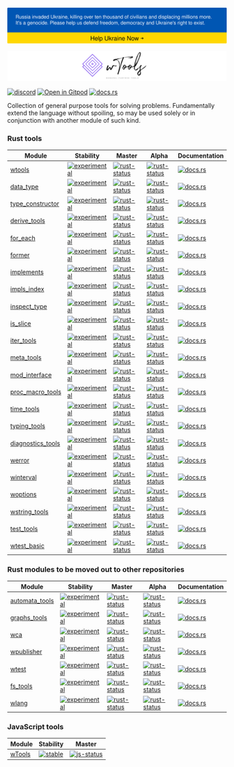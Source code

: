 [![Stand With Ukraine](https://raw.githubusercontent.com/vshymanskyy/StandWithUkraine/main/banner2-direct.svg)](https://stand-with-ukraine.pp.ua)

![wTools](./asset/img/logo_v3_trans_wide.png)

<!-- # Repository :: Tools -->

[![discord](https://img.shields.io/discord/872391416519737405?color=eee&logo=discord&logoColor=eee&label=ask)](https://discord.gg/m3YfbXpUUY)
[![Open in Gitpod](https://raster.shields.io/static/v1?label=try&message=online&color=eee&logo=gitpod&logoColor=eee)](https://gitpod.io/#RUN_PATH=.,SAMPLE_FILE=sample%2Frust%2Fwtools_trivial_sample%2Fsrc%2Fmain.rs#RUN_POSTFIX=--example%20wtools_trivial_sample/https://github.com/Wandalen/wTools)
[![docs.rs](https://raster.shields.io/static/v1?label=docs&message=online&color=eee&logo=docsdotrs&logoColor=eee)](https://docs.rs/wtools)

Collection of general purpose tools for solving problems. Fundamentally extend the language without spoiling, so may be used solely or in conjunction with another module of such kind.

<!--
https://github.com/Wandalen/wTools/actions/workflows/ModulewToolsPush.yml/badge.svg
https://img.shields.io/github/workflow/status/Wandalen/wTools/wtools?label=

https://github.com/Wandalen/wTools/actions/workflows/ModulewToolsPush.yml/badge.svg?branch=alpha
https://img.shields.io/github/workflow/status/Wandalen/wTools/wtools/alpha?label=
 -->

### Rust tools

| Module | Stability | Master | Alpha | Documentation |
|--------|-----------|------|------|---------------|
| [wtools](./module/rust/wtools) | [![experimental](https://raster.shields.io/static/v1?label=&message=experimental&color=orange)](https://github.com/emersion/stability-badges#experimental) | [![rust-status](https://img.shields.io/github/workflow/status/Wandalen/wTools/___$1___?label=)](https://github.com/Wandalen/wTools/actions/workflows/ModulewToolsPush.yml) | [![rust-status](https://img.shields.io/github/workflow/status/Wandalen/wTools/wtools/alpha?label=)](https://github.com/Wandalen/wTools/actions/workflows/ModulewToolsPush.yml) | [![docs.rs](https://raster.shields.io/static/v1?label=docs&message=online&color=eee&logo=docsdotrs&logoColor=eee)](https://docs.rs/wtools) |
| [data_type](./module/rust/data_type) | [![experimental](https://raster.shields.io/static/v1?label=&message=experimental&color=orange)](https://github.com/emersion/stability-badges#experimental) | [![rust-status](https://github.com/Wandalen/wTools/actions/workflows/ModuleDataTypePush.yml/badge.svg)](https://github.com/Wandalen/wTools/actions/workflows/ModuleDataTypePush.yml) | [![rust-status](https://img.shields.io/github/workflow/status/Wandalen/wTools/___ModuleDataTypePush___/alpha?label=)](https://github.com/Wandalen/wTools/actions/workflows/ModuleDataTypePush.yml) | [![docs.rs](https://raster.shields.io/static/v1?label=docs&message=online&color=eee&logo=docsdotrs&logoColor=eee)](https://docs.rs/data_type) |
| [type_constructor](./module/alias/type_constructor) | [![experimental](https://raster.shields.io/static/v1?label=&message=experimental&color=orange)](https://github.com/emersion/stability-badges#experimental) | [![rust-status](https://github.com/Wandalen/wTools/actions/workflows/ModuleTypeConstructorPush.yml/badge.svg)](https://github.com/Wandalen/wTools/actions/workflows/ModuleTypeConstructorPush.yml) | [![rust-status](https://img.shields.io/github/workflow/status/Wandalen/wTools/___ModuleTypeConstructorPush___/alpha?label=)](https://github.com/Wandalen/wTools/actions/workflows/ModuleTypeConstructorPush.yml) | [![docs.rs](https://raster.shields.io/static/v1?label=docs&message=online&color=eee&logo=docsdotrs&logoColor=eee)](https://docs.rs/type_constructor) |
| [derive_tools](./module/rust/derive_tools) | [![experimental](https://raster.shields.io/static/v1?label=&message=experimental&color=orange)](https://github.com/emersion/stability-badges#experimental) | [![rust-status](https://github.com/Wandalen/wTools/actions/workflows/ModuleDeriveToolsPush.yml/badge.svg)](https://github.com/Wandalen/wTools/actions/workflows/ModuleDeriveToolsPush.yml) | [![rust-status](https://img.shields.io/github/workflow/status/Wandalen/wTools/___ModuleDeriveToolsPush___/alpha?label=)](https://github.com/Wandalen/wTools/actions/workflows/ModuleDeriveToolsPush.yml) | [![docs.rs](https://raster.shields.io/static/v1?label=docs&message=online&color=eee&logo=docsdotrs&logoColor=eee)](https://docs.rs/derive_tools) |
| [for_each](./module/rust/for_each) | [![experimental](https://raster.shields.io/static/v1?label=&message=experimental&color=orange)](https://github.com/emersion/stability-badges#experimental) | [![rust-status](https://github.com/Wandalen/wTools/actions/workflows/ModuleForEachPush.yml/badge.svg)](https://github.com/Wandalen/wTools/actions/workflows/ModuleForEachPush.yml) | [![rust-status](https://img.shields.io/github/workflow/status/Wandalen/wTools/___ModuleForEachPush___/alpha?label=)](https://github.com/Wandalen/wTools/actions/workflows/ModuleForEachPush.yml) | [![docs.rs](https://raster.shields.io/static/v1?label=docs&message=online&color=eee&logo=docsdotrs&logoColor=eee)](https://docs.rs/for_each) |
| [former](./module/rust/former) | [![experimental](https://raster.shields.io/static/v1?label=&message=experimental&color=orange)](https://github.com/emersion/stability-badges#experimental) | [![rust-status](https://github.com/Wandalen/wTools/actions/workflows/ModuleFormerPush.yml/badge.svg)](https://github.com/Wandalen/wTools/actions/workflows/ModuleFormerPush.yml) | [![rust-status](https://img.shields.io/github/workflow/status/Wandalen/wTools/___ModuleFormerPush___/alpha?label=)](https://github.com/Wandalen/wTools/actions/workflows/ModuleFormerPush.yml) | [![docs.rs](https://raster.shields.io/static/v1?label=docs&message=online&color=eee&logo=docsdotrs&logoColor=eee)](https://docs.rs/former) |
| [implements](./module/rust/implements) | [![experimental](https://raster.shields.io/static/v1?label=&message=experimental&color=orange)](https://github.com/emersion/stability-badges#experimental) | [![rust-status](https://github.com/Wandalen/wTools/actions/workflows/ModuleImplementsPush.yml/badge.svg)](https://github.com/Wandalen/wTools/actions/workflows/ModuleImplementsPush.yml) | [![rust-status](https://img.shields.io/github/workflow/status/Wandalen/wTools/___ModuleImplementsPush___/alpha?label=)](https://github.com/Wandalen/wTools/actions/workflows/ModuleImplementsPush.yml)  | [![docs.rs](https://raster.shields.io/static/v1?label=docs&message=online&color=eee&logo=docsdotrs&logoColor=eee)](https://docs.rs/implements) |
| [impls_index](./module/rust/impls_index) | [![experimental](https://raster.shields.io/static/v1?label=&message=experimental&color=orange)](https://github.com/emersion/stability-badges#experimental) | [![rust-status](https://github.com/Wandalen/wTools/actions/workflows/ModuleImplsIndexPush.yml/badge.svg)](https://github.com/Wandalen/wTools/actions/workflows/ModuleImplsIndexPush.yml) | [![rust-status](https://img.shields.io/github/workflow/status/Wandalen/wTools/___ModuleImplsIndexPush___/alpha?label=)](https://github.com/Wandalen/wTools/actions/workflows/ModuleImplsIndexPush.yml) | [![docs.rs](https://raster.shields.io/static/v1?label=docs&message=online&color=eee&logo=docsdotrs&logoColor=eee)](https://docs.rs/impls_index) |
| [inspect_type](./module/rust/inspect_type) | [![experimental](https://raster.shields.io/static/v1?label=&message=experimental&color=orange)](https://github.com/emersion/stability-badges#experimental) | [![rust-status](https://github.com/Wandalen/wTools/actions/workflows/ModuleInspectTypePush.yml/badge.svg)](https://github.com/Wandalen/wTools/actions/workflows/ModuleInspectTypePush.yml) | [![rust-status](https://img.shields.io/github/workflow/status/Wandalen/wTools/___ModuleInspectTypePush___/alpha?label=)](https://github.com/Wandalen/wTools/actions/workflows/ModuleInspectTypePush.yml) | [![docs.rs](https://raster.shields.io/static/v1?label=docs&message=online&color=eee&logo=docsdotrs&logoColor=eee)](https://docs.rs/inspect_type) |
| [is_slice](./module/rust/is_slice) | [![experimental](https://raster.shields.io/static/v1?label=&message=experimental&color=orange)](https://github.com/emersion/stability-badges#experimental) | [![rust-status](https://github.com/Wandalen/wTools/actions/workflows/ModuleIsSlicePush.yml/badge.svg)](https://github.com/Wandalen/wTools/actions/workflows/ModuleIsSlicePush.yml) | [![rust-status](https://img.shields.io/github/workflow/status/Wandalen/wTools/___ModuleIsSlicePush___/alpha?label=)](https://github.com/Wandalen/wTools/actions/workflows/ModuleIsSlicePush.yml)  | [![docs.rs](https://raster.shields.io/static/v1?label=docs&message=online&color=eee&logo=docsdotrs&logoColor=eee)](https://docs.rs/is_slice) |
| [iter_tools](./module/rust/iter_tools) | [![experimental](https://raster.shields.io/static/v1?label=&message=experimental&color=orange)](https://github.com/emersion/stability-badges#experimental) | [![rust-status](https://github.com/Wandalen/wTools/actions/workflows/ModuleIterToolsPush.yml/badge.svg)](https://github.com/Wandalen/wTools/actions/workflows/ModuleIterToolsPush.yml) | [![rust-status](https://img.shields.io/github/workflow/status/Wandalen/wTools/___ModuleIterToolsPush___/alpha?label=)](https://github.com/Wandalen/wTools/actions/workflows/ModuleIterToolsPush.yml) | [![docs.rs](https://raster.shields.io/static/v1?label=docs&message=online&color=eee&logo=docsdotrs&logoColor=eee)](https://docs.rs/iter_tools) |
| [meta_tools](./module/rust/meta_tools) | [![experimental](https://raster.shields.io/static/v1?label=&message=experimental&color=orange)](https://github.com/emersion/stability-badges#experimental) | [![rust-status](https://github.com/Wandalen/wTools/actions/workflows/ModuleMetaToolsPush.yml/badge.svg)](https://github.com/Wandalen/wTools/actions/workflows/ModuleMetaToolsPush.yml) | [![rust-status](https://img.shields.io/github/workflow/status/Wandalen/wTools/___ModuleMetaToolsPush___/alpha?label=)](https://github.com/Wandalen/wTools/actions/workflows/ModuleMetaToolsPush.yml)  | [![docs.rs](https://raster.shields.io/static/v1?label=docs&message=online&color=eee&logo=docsdotrs&logoColor=eee)](https://docs.rs/meta_tools) |
| [mod_interface](./module/rust/mod_interface) | [![experimental](https://raster.shields.io/static/v1?label=&message=experimental&color=orange)](https://github.com/emersion/stability-badges#experimental) | [![rust-status](https://github.com/Wandalen/wTools/actions/workflows/ModuleModInterfacePush.yml/badge.svg)](https://github.com/Wandalen/wTools/actions/workflows/ModuleModInterfacePush.yml) | [![rust-status](https://img.shields.io/github/workflow/status/Wandalen/wTools/___ModuleModInterfacePush___/alpha?label=)](https://github.com/Wandalen/wTools/actions/workflows/ModuleModInterfacePush.yml)  | [![docs.rs](https://raster.shields.io/static/v1?label=docs&message=online&color=eee&logo=docsdotrs&logoColor=eee)](https://docs.rs/mod_interface) |
| [proc_macro_tools](./module/rust/proc_macro_tools) | [![experimental](https://raster.shields.io/static/v1?label=&message=experimental&color=orange)](https://github.com/emersion/stability-badges#experimental) | [![rust-status](https://github.com/Wandalen/wTools/actions/workflows/ModuleProcMacroToolsPush.yml/badge.svg)](https://github.com/Wandalen/wTools/actions/workflows/ModuleProcMacroToolsPush.yml) | [![rust-status](https://img.shields.io/github/workflow/status/Wandalen/wTools/___ModuleProcMacroToolsPush___/alpha?label=)](https://github.com/Wandalen/wTools/actions/workflows/ModuleProcMacroToolsPush.yml) | [![docs.rs](https://raster.shields.io/static/v1?label=docs&message=online&color=eee&logo=docsdotrs&logoColor=eee)](https://docs.rs/proc_macro_tools) |
| [time_tools](./module/rust/time_tools) | [![experimental](https://raster.shields.io/static/v1?label=&message=experimental&color=orange)](https://github.com/emersion/stability-badges#experimental) | [![rust-status](https://github.com/Wandalen/wTools/actions/workflows/ModuleTimeToolsPush.yml/badge.svg)](https://github.com/Wandalen/wTools/actions/workflows/ModuleTimeToolsPush.yml) | [![rust-status](https://img.shields.io/github/workflow/status/Wandalen/wTools/___ModuleTimeToolsPush___/alpha?label=)](https://github.com/Wandalen/wTools/actions/workflows/ModuleTimeToolsPush.yml) | [![docs.rs](https://raster.shields.io/static/v1?label=docs&message=online&color=eee&logo=docsdotrs&logoColor=eee)](https://docs.rs/time_tools) |
| [typing_tools](./module/rust/typing_tools) | [![experimental](https://raster.shields.io/static/v1?label=&message=experimental&color=orange)](https://github.com/emersion/stability-badges#experimental) | [![rust-status](https://github.com/Wandalen/wTools/actions/workflows/ModuleTypingToolsPush.yml/badge.svg)](https://github.com/Wandalen/wTools/actions/workflows/ModuleTypingToolsPush.yml) | [![rust-status](https://img.shields.io/github/workflow/status/Wandalen/wTools/___ModuleTypingToolsPush___/alpha?label=)](https://github.com/Wandalen/wTools/actions/workflows/ModuleTypingToolsPush.yml) | [![docs.rs](https://raster.shields.io/static/v1?label=docs&message=online&color=eee&logo=docsdotrs&logoColor=eee)](https://docs.rs/typing_tools) |
| [diagnostics_tools](./module/rust/diagnostics_tools) | [![experimental](https://raster.shields.io/static/v1?label=&message=experimental&color=orange)](https://github.com/emersion/stability-badges#experimental) | [![rust-status](https://github.com/Wandalen/wTools/actions/workflows/ModuleDiagnosticsToolsPush.yml/badge.svg)](https://github.com/Wandalen/wTools/actions/workflows/ModuleDiagnosticsToolsPush.yml) | [![rust-status](https://img.shields.io/github/workflow/status/Wandalen/wTools/___ModuleDiagnosticsToolsPush___/alpha?label=)](https://github.com/Wandalen/wTools/actions/workflows/ModuleDiagnosticsToolsPush.yml) | [![docs.rs](https://raster.shields.io/static/v1?label=docs&message=online&color=eee&logo=docsdotrs&logoColor=eee)](https://docs.rs/typing_tools) |
| [werror](./module/rust/werror) | [![experimental](https://raster.shields.io/static/v1?label=&message=experimental&color=orange)](https://github.com/emersion/stability-badges#experimental) | [![rust-status](https://github.com/Wandalen/wTools/actions/workflows/ModulewErrorPush.yml/badge.svg)](https://github.com/Wandalen/wTools/actions/workflows/ModulewErrorPush.yml) | [![rust-status](https://img.shields.io/github/workflow/status/Wandalen/wTools/___ModulewErrorPush___/alpha?label=)](https://github.com/Wandalen/wTools/actions/workflows/ModulewErrorPush.yml) | [![docs.rs](https://raster.shields.io/static/v1?label=docs&message=online&color=eee&logo=docsdotrs&logoColor=eee)](https://docs.rs/werror) |
| [winterval](./module/rust/winterval) | [![experimental](https://raster.shields.io/static/v1?label=&message=experimental&color=orange)](https://github.com/emersion/stability-badges#experimental) | [![rust-status](https://github.com/Wandalen/wTools/actions/workflows/ModulewIntervalPush.yml/badge.svg)](https://github.com/Wandalen/wTools/actions/workflows/ModulewIntervalPush.yml) | [![rust-status](https://img.shields.io/github/workflow/status/Wandalen/wTools/___ModulewIntervalPush___/alpha?label=)](https://github.com/Wandalen/wTools/actions/workflows/ModulewIntervalPush.yml) | [![docs.rs](https://raster.shields.io/static/v1?label=docs&message=online&color=eee&logo=docsdotrs&logoColor=eee)](https://docs.rs/winterval) |
| [woptions](./module/rust/woptions) | [![experimental](https://raster.shields.io/static/v1?label=&message=experimental&color=orange)](https://github.com/emersion/stability-badges#experimental) | [![rust-status](https://github.com/Wandalen/wTools/actions/workflows/ModulewOptionsPush.yml/badge.svg)](https://github.com/Wandalen/wTools/actions/workflows/ModulewOptionsPush.yml) | [![rust-status](https://img.shields.io/github/workflow/status/Wandalen/wTools/___ModulewOptionsPush___/alpha?label=)](https://github.com/Wandalen/wTools/actions/workflows/ModulewOptionsPush.yml) | [![docs.rs](https://raster.shields.io/static/v1?label=docs&message=online&color=eee&logo=docsdotrs&logoColor=eee)](https://docs.rs/woptions) |
| [wstring_tools](./module/rust/wstring_tools) | [![experimental](https://raster.shields.io/static/v1?label=&message=experimental&color=orange)](https://github.com/emersion/stability-badges#experimental) | [![rust-status](https://github.com/Wandalen/wTools/actions/workflows/ModulewStringToolsPush.yml/badge.svg)](https://github.com/Wandalen/wTools/actions/workflows/ModulewStringToolsPush.yml) | [![rust-status](https://img.shields.io/github/workflow/status/Wandalen/wTools/___ModulewStringToolsPush___/alpha?label=)](https://github.com/Wandalen/wTools/actions/workflows/ModulewStringToolsPush.yml) | [![docs.rs](https://raster.shields.io/static/v1?label=docs&message=online&color=eee&logo=docsdotrs&logoColor=eee)](https://docs.rs/wstring_tools) |
| [test_tools](./module/rust/test_tools) | [![experimental](https://raster.shields.io/static/v1?label=&message=experimental&color=orange)](https://github.com/emersion/stability-badges#experimental) | [![rust-status](https://github.com/Wandalen/wTools/actions/workflows/ModuleTestToolsPush.yml/badge.svg)](https://github.com/Wandalen/wTools/actions/workflows/ModuleTestToolsPush.yml) | [![rust-status](https://img.shields.io/github/workflow/status/Wandalen/wTools/___ModuleTestToolsPush___/alpha?label=)](https://github.com/Wandalen/wTools/actions/workflows/ModuleTestToolsPush.yml) | [![docs.rs](https://raster.shields.io/static/v1?label=docs&message=online&color=eee&logo=docsdotrs&logoColor=eee)](https://docs.rs/test_tools) |
| [wtest_basic](./module/rust/wtest_basic) | [![experimental](https://raster.shields.io/static/v1?label=&message=experimental&color=orange)](https://github.com/emersion/stability-badges#experimental) | [![rust-status](https://github.com/Wandalen/wTools/actions/workflows/ModulewTestBasicPush.yml/badge.svg)](https://github.com/Wandalen/wTools/actions/workflows/ModulewTestBasicPush.yml) | [![rust-status](https://img.shields.io/github/workflow/status/Wandalen/wTools/___ModulewTestBasicPush___/alpha?label=)](https://github.com/Wandalen/wTools/actions/workflows/ModulewTestBasicPush.yml) | [![docs.rs](https://raster.shields.io/static/v1?label=docs&message=online&color=eee&logo=docsdotrs&logoColor=eee)](https://docs.rs/wtest_basic) |

### Rust modules to be moved out to other repositories

| Module | Stability | Master | Alpha | Documentation |
|--------|-----------|------|------|---------------|
| [automata_tools](./module/move/automata_tools) | [![experimental](https://raster.shields.io/static/v1?label=&message=experimental&color=orange)](https://github.com/emersion/stability-badges#experimental) | [![rust-status](https://github.com/Wandalen/wTools/actions/workflows/ModuleAutomataToolsPush.yml/badge.svg)](https://github.com/Wandalen/wTools/actions/workflows/ModuleAutomataToolsPush.yml) | [![rust-status](https://img.shields.io/github/workflow/status/Wandalen/wTools/___ModuleAutomataToolsPush___/alpha?label=)](https://github.com/Wandalen/wTools/actions/workflows/ModuleAutomataToolsPush.yml) | [![docs.rs](https://raster.shields.io/static/v1?label=docs&message=online&color=eee&logo=docsdotrs&logoColor=eee)](https://docs.rs/automata_tools) |
| [graphs_tools](./module/move/graphs_tools) | [![experimental](https://raster.shields.io/static/v1?label=&message=experimental&color=orange)](https://github.com/emersion/stability-badges#experimental) | [![rust-status](https://github.com/Wandalen/wTools/actions/workflows/ModuleGraphsToolsPush.yml/badge.svg)](https://github.com/Wandalen/wTools/actions/workflows/ModuleGraphsToolsPush.yml) | [![rust-status](https://img.shields.io/github/workflow/status/Wandalen/wTools/___ModuleGraphsToolsPush___/alpha?label=)](https://github.com/Wandalen/wTools/actions/workflows/ModuleGraphsToolsPush.yml) | [![docs.rs](https://raster.shields.io/static/v1?label=docs&message=online&color=eee&logo=docsdotrs&logoColor=eee)](https://docs.rs/graphs_tools) |
| [wca](./module/move/wca) | [![experimental](https://raster.shields.io/static/v1?label=&message=experimental&color=orange)](https://github.com/emersion/stability-badges#experimental) | [![rust-status](https://github.com/Wandalen/wTools/actions/workflows/ModulewCaPush.yml/badge.svg)](https://github.com/Wandalen/wTools/actions/workflows/ModulewCaPush.yml) | [![rust-status](https://img.shields.io/github/workflow/status/Wandalen/wTools/___ModulewCaPush___/alpha?label=)](https://github.com/Wandalen/wTools/actions/workflows/ModulewCaPush.yml) | [![docs.rs](https://raster.shields.io/static/v1?label=docs&message=online&color=eee&logo=docsdotrs&logoColor=eee)](https://docs.rs/wca) |
| [wpublisher](./module/move/wpublisher) | [![experimental](https://raster.shields.io/static/v1?label=&message=experimental&color=orange)](https://github.com/emersion/stability-badges#experimental) | [![rust-status](https://github.com/Wandalen/wTools/actions/workflows/ModulewPublisherPush.yml/badge.svg)](https://github.com/Wandalen/wTools/actions/workflows/ModulewPublisherPush.yml) | [![rust-status](https://img.shields.io/github/workflow/status/Wandalen/wTools/___ModulewPublisherPush___/alpha?label=)](https://github.com/Wandalen/wTools/actions/workflows/ModulewPublisherPush.yml) | [![docs.rs](https://raster.shields.io/static/v1?label=docs&message=online&color=eee&logo=docsdotrs&logoColor=eee)](https://docs.rs/wpublisher) |
| [wtest](./module/move/wtest) | [![experimental](https://raster.shields.io/static/v1?label=&message=experimental&color=orange)](https://github.com/emersion/stability-badges#experimental) | [![rust-status](https://github.com/Wandalen/wTools/actions/workflows/ModulewTestPush.yml/badge.svg)](https://github.com/Wandalen/wTools/actions/workflows/ModulewTestPush.yml) | [![rust-status](https://img.shields.io/github/workflow/status/Wandalen/wTools/___ModulewTestPush___/alpha?label=)](https://github.com/Wandalen/wTools/actions/workflows/ModulewTestPush.yml) | [![docs.rs](https://raster.shields.io/static/v1?label=docs&message=online&color=eee&logo=docsdotrs&logoColor=eee)](https://docs.rs/wtest) |
| [fs_tools](./module/move/fs_tools) | [![experimental](https://raster.shields.io/static/v1?label=&message=experimental&color=orange)](https://github.com/emersion/stability-badges#experimental) | [![rust-status](https://github.com/Wandalen/wTools/actions/workflows/ModuleFsToolsPush.yml/badge.svg)](https://github.com/Wandalen/wTools/actions/workflows/ModuleFsToolsPush.yml) | [![rust-status](https://img.shields.io/github/workflow/status/Wandalen/wTools/___ModuleFsToolsPush___/alpha?label=)](https://github.com/Wandalen/wTools/actions/workflows/ModuleFsToolsPush.yml) | [![docs.rs](https://raster.shields.io/static/v1?label=docs&message=online&color=eee&logo=docsdotrs&logoColor=eee)](https://docs.rs/fs_tools) |
| [wlang](./module/move/wlang) | [![experimental](https://raster.shields.io/static/v1?label=&message=experimental&color=orange)](https://github.com/emersion/stability-badges#experimental) | [![rust-status](https://github.com/Wandalen/wTools/actions/workflows/ModulewLangPush.yml/badge.svg)](https://github.com/Wandalen/wTools/actions/workflows/ModuleFsToolsPush.yml) | [![rust-status](https://img.shields.io/github/workflow/status/Wandalen/wTools/___ModulewLangPush___/alpha?label=)](https://github.com/Wandalen/wTools/actions/workflows/ModulewLangPush.yml) | [![docs.rs](https://raster.shields.io/static/v1?label=docs&message=online&color=eee&logo=docsdotrs&logoColor=eee)](https://docs.rs/wlang) |

### JavaScript tools

| Module | Stability | Master |
|--------|-----------|--------|
| [wTools](./module/js/wTools) | [![stable](https://img.shields.io/badge/stability-stable-brightgreen.svg)](https://github.com/emersion/stability-badges#stable) | [![js-status](https://github.com/Wandalen/wTools/actions/workflows/StandardJsPublish.yml/badge.svg)](https://github.com/Wandalen/wTools/actions/workflows/StandardJsPublish.yml) |
